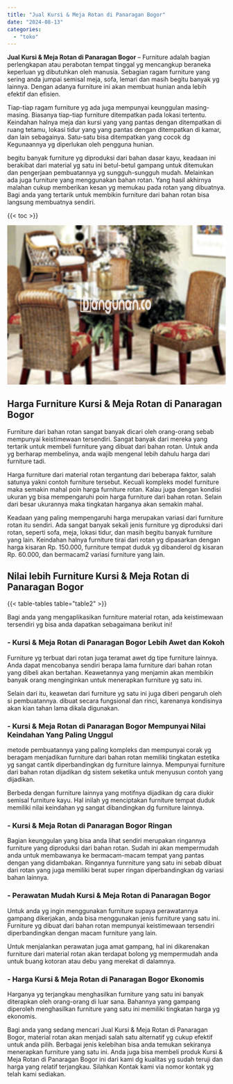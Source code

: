 ```yaml
---
title: "Jual Kursi & Meja Rotan di Panaragan Bogor"
date: "2024-08-13"
categories: 
  - "toko"
---
```


**Jual Kursi & Meja Rotan di Panaragan Bogor** – Furniture adalah bagian perlengkapan atau perabotan tempat tinggal yg mencangkup beraneka keperluan yg dibutuhkan oleh manusia. Sebagian ragam furniture yang sering anda jumpai semisal meja, sofa, lemari dan masih begitu banyak yg lainnya. Dengan adanya furniture ini akan membuat hunian anda lebih efektif dan efisien.

Tiap-tiap ragam furniture yg ada juga mempunyai keunggulan masing-masing. Biasanya tiap-tiap furniture ditempatkan pada lokasi tertentu. Keindahan halnya meja dan kursi yang yang pantas dengan ditempatkan di ruang tetamu, lokasi tidur yang yang pantas dengan ditempatkan di kamar, dan lain sebagainya. Satu-satu bisa ditempatkan yang cocok dg Kegunaannya yg diperlukan oleh pengguna hunian.

begitu banyak furniture yg diproduksi dari bahan dasar kayu, keadaan ini berakibat dari material yg satu ini betul-betul gampang untuk ditemukan dan pengerjaan pembuatannya yg sungguh-sungguh mudah. Melainkan ada juga furniture yang menggunakan bahan rotan. Yang hasil akhirnya malahan cukup memberikan kesan yg memukau pada rotan yang dibuatnya. Bagi anda yang tertarik untuk membikin furniture dari bahan rotan bisa langsung membuatnya sendiri.

{{< toc >}}

![Jual Kursi & Meja Rotan di Panaragan Bogor](/images/kursi-meja-rotan-murah18.png)

## Harga Furniture Kursi & Meja Rotan di Panaragan Bogor

Furniture dari bahan rotan sangat banyak dicari oleh orang-orang sebab mempunyai keistimewaan tersendiri. Sangat banyak dari mereka yang tertarik untuk membeli furniture yang dibuat dari bahan rotan. Untuk anda yg berharap membelinya, anda wajib mengenal lebih dahulu harga dari furniture tadi.

Harga furniture dari material rotan tergantung dari beberapa faktor, salah satunya yakni contoh furniture tersebut. Kecuali kompleks model furniture maka semakin mahal poin harga furniture rotan. Kalau juga dengan kondisi ukuran yg bisa mempengaruhi poin harga furniture dari bahan rotan. Selain dari besar ukurannya maka tingkatan harganya akan semakin mahal.

Keadaan yang paling mempengaruhi harga merupakan variasi dari furniture rotan itu sendiri. Ada sangat banyak sekali jenis furniture yg diproduksi dari rotan, seperti sofa, meja, lokasi tidur, dan masih begitu banyak furniture yang lain. Keindahan halnya furniture tirai dari rotan yg dipasarkan dengan harga kisaran Rp. 150.000, furniture tempat duduk yg dibanderol dg kisaran Rp. 60.000, dan bermacam2 variasi furniture yang lain.

## Nilai lebih Furniture Kursi & Meja Rotan di Panaragan Bogor

{{< table-tables table="table2" >}}

Bagi anda yang mengaplikasikan furniture material rotan, ada keistimewaan tersendiri yg bisa anda dapatkan sebagaimana berikut ini!

### \- Kursi & Meja Rotan di Panaragan Bogor Lebih Awet dan Kokoh

Furniture yg terbuat dari rotan juga teramat awet dg tipe furniture lainnya. Anda dapat mencobanya sendiri berapa lama furniture dari bahan rotan yang dibeli akan bertahan. Keawetannya yang menjamin akan membikin banyak orang menginginkan untuk menerapkan furniture yg satu ini.

Selain dari itu, keawetan dari furniture yg satu ini juga diberi pengaruh oleh si pembuatannya. dibuat secara fungsional dan rinci, karenanya kondisinya akan kian tahan lama dikala digunakan.

### \- Kursi & Meja Rotan di Panaragan Bogor Mempunyai Nilai Keindahan Yang Paling Unggul

metode pembuatannya yang paling kompleks dan mempunyai corak yg beragam menjadikan furniture dari bahan rotan memiliki tingkatan estetika yg sangat cantik diperbandingkan dg furniture lainnya. Mempunyai furniture dari bahan rotan dijadikan dg sistem seketika untuk menyusun contoh yang dijadikan.

Berbeda dengan furniture lainnya yang motifnya dijadikan dg cara diukir semisal furniture kayu. Hal inilah yg menciptakan furniture tempat duduk memiliki nilai keindahan yg sangat dibandingkan dg furniture lainnya.

### \- Kursi & Meja Rotan di Panaragan Bogor Ringan

Bagian keunggulan yang bisa anda lihat sendiri merupakan ringannya furniture yang diproduksi dari bahan rotan. Sudah ini akan mempermudah anda untuk membawanya ke bermacam-macam tempat yang pantas dengan yang didambakan. Ringannya funrniture yang satu ini sebab dibuat dari rotan yang juga memiliki berat super ringan diperbandingkan dg variasi bahan lainnya.

### \- Perawatan Mudah Kursi & Meja Rotan di Panaragan Bogor

Untuk anda yg ingin menggunakan furniture supaya perawatannya gampang dikerjakan, anda bisa menggunakan jenis furniture yang satu ini. Furniture yg dibuat dari bahan rotan mempunyai keistimewaan tersendiri diperbandingkan dengan macam furniture yang lain.

Untuk menjalankan perawatan juga amat gampang, hal ini dikarenakan furniture dari material rotan akan terdapat bolong yg mempermudah anda untuk buang kotoran atau debu yang merekat di dalamnya.

### \- Harga Kursi & Meja Rotan di Panaragan Bogor Ekonomis

Harganya yg terjangkau menghasilkan furniture yang satu ini banyak diterapkan oleh orang-orang di luar sana. Bahannya yang gampang diperoleh menghasilkan furniture yang satu ini memiliki tingkatan harga yg ekonomis.

Bagi anda yang sedang mencari Jual Kursi & Meja Rotan di Panaragan Bogor, material rotan akan menjadi salah satu alternatif yg cukup efektif untuk anda pilih. Berbagai jenis kelebihan bisa anda temukan sekiranya menerapkan furniture yang satu ini. Anda juga bisa membeli produk Kursi & Meja Rotan di Panaragan Bogor ini dari kami dg kualitas yg sudah teruji dan harga yang relatif terjangkau. Silahkan Kontak kami via nomor kontak yg telah kami sediakan.
